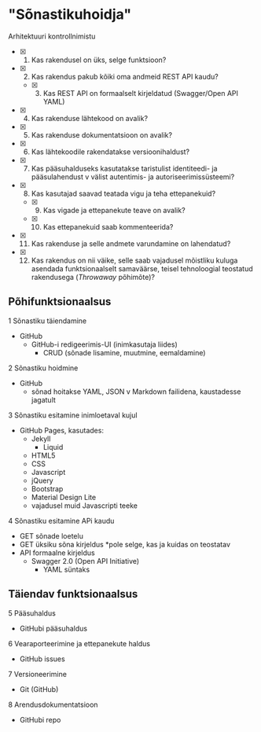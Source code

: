 # "Sõnastikuhoidja"

Arhitektuuri kontrollnimistu

- [x] 1. Kas rakendusel on üks, selge funktsioon?
- [x] 2. Kas rakendus pakub kõiki oma andmeid REST API kaudu?
  - [x] 3. Kas REST API on formaalselt kirjeldatud (Swagger/Open API YAML)
- [x] 4. Kas rakenduse lähtekood on avalik?
- [x] 5. Kas rakenduse dokumentatsioon on avalik?
- [x] 6. Kas lähtekoodile rakendatakse versioonihaldust?
- [x] 7. Kas pääsuhalduseks kasutatakse taristulist identiteedi- ja pääsulahendust v välist autentimis- ja autoriseerimissüsteemi?
- [x] 8. Kas kasutajad saavad teatada vigu ja teha ettepanekuid?
  - [x] 9. Kas vigade ja ettepanekute teave on avalik?
  - [x] 10. Kas ettepanekuid saab kommenteerida?
- [x] 11. Kas rakenduse ja selle andmete varundamine on lahendatud?
- [x] 12. Kas rakendus on nii väike, selle saab vajadusel mõistliku kuluga asendada funktsionaalselt samaväärse, teisel tehnoloogial teostatud rakendusega (_Throwaway_ põhimõte)?

## Põhifunktsionaalsus

1 Sõnastiku täiendamine
  - GitHub
    - GitHub-i redigeerimis-UI (inimkasutaja liides)
      - CRUD (sõnade lisamine, muutmine, eemaldamine)

2 Sõnastiku hoidmine
  - GitHub
    - sõnad hoitakse YAML, JSON v Markdown failidena, kaustadesse jagatult

3  Sõnastiku esitamine inimloetaval kujul
  - GitHub Pages, kasutades:
    - Jekyll
      - Liquid
    - HTML5
    - CSS
    - Javascript
    - jQuery
    - Bootstrap
    - Material Design Lite
    - vajadusel muid Javascripti teeke

4 Sõnastiku esitamine APi kaudu
  - GET sõnade loetelu
  - GET üksiku sõna kirjeldus *pole selge, kas ja kuidas on teostatav
  - API formaalne kirjeldus
    - Swagger 2.0 (Open API Initiative)
      - YAML süntaks

## Täiendav funktsionaalsus

5 Pääsuhaldus
  - GitHubi pääsuhaldus

6 Vearaporteerimine ja ettepanekute haldus
  - GitHub issues

7 Versioneerimine
  - Git (GitHub)
  
8 Arendusdokumentatsioon
  - GitHubi repo

